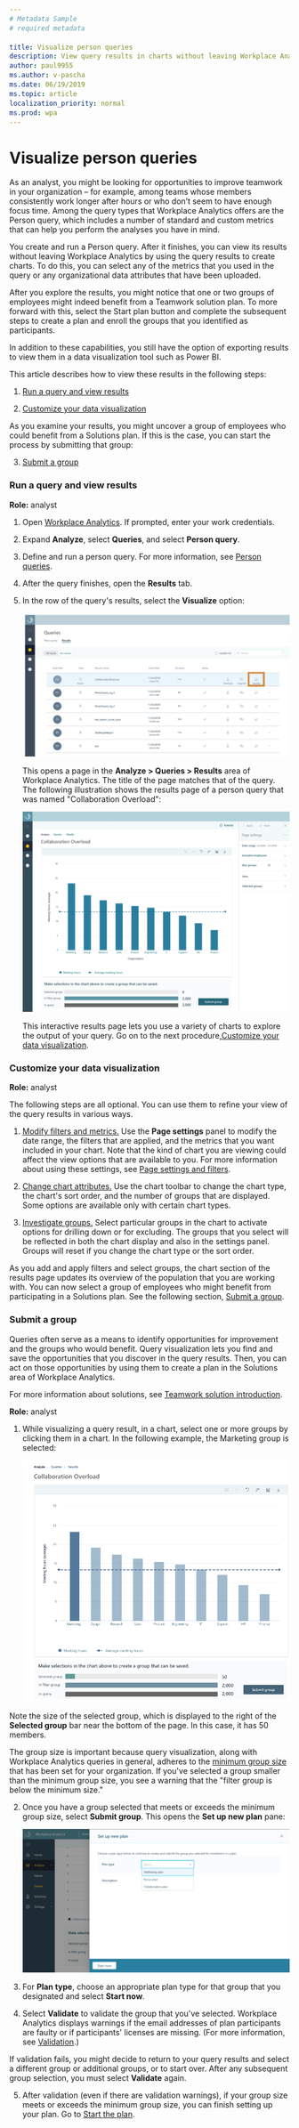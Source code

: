 ```yaml
---
# Metadata Sample
# required metadata

title: Visualize person queries
description: View query results in charts without leaving Workplace Analytics
author: paul9955
ms.author: v-pascha
ms.date: 06/19/2019
ms.topic: article
localization_priority: normal 
ms.prod: wpa
---
```


# Visualize person queries

As an analyst, you might be looking for opportunities to improve teamwork in your organization – for example, among teams whose members consistently work longer after hours or who don’t seem to have enough focus time. Among the query types that Workplace Analytics offers are the Person query, which includes a number of standard and custom metrics that can help you perform the analyses you have in mind. 

You create and run a Person query. After it finishes, you can view its results without leaving Workplace Analytics by using the query results to create charts. To do this, you can select any of the metrics that you used in the query or any organizational data attributes that have been uploaded. 

After you explore the results, you might notice that one or two groups of employees might indeed benefit from a Teamwork solution plan. To more forward with this, select the Start plan button and complete the subsequent steps to create a plan and enroll the groups that you identified as participants.

In addition to these capabilities, you still have the option of exporting results to view them in a data visualization tool such as Power BI. 

This article describes how to view these results in the following steps:

1. [Run a query and view results](#run-a-query-and-view-results) 

2. [Customize your data visualization](#customize-your-data-visualization)

As you examine your results, you might uncover a group of employees who could benefit from a Solutions plan. If this is the case, you can start the process by submitting that group: 

3. [Submit a group ](#submit-a-group)

### Run a query and view results 

**Role:** analyst 

1. Open [Workplace Analytics](https://workplaceanalytics.office.com/). If prompted, enter your work credentials.

2. Expand **Analyze**, select **Queries**, and select **Person query**.

3. Define and run a person query. For more information, see [Person queries](person-queries.md). 

4. After the query finishes, open the **Results** tab.

5. In the row of the query's results, select the **Visualize** option: 

   ![Query row with Visualize](../images/wpa/tutorials/visualize-option-results-row.png)

   This opens a page in the **Analyze &gt; Queries &gt; Results** area of Workplace Analytics. The title of the page matches that of the query. The following illustration shows the results page of a person query that was named "Collaboration Overload": 

   ![Results chart](../images/wpa/tutorials/collab-overload-q-results.png)

   This interactive results page lets you use a variety of charts to explore the output of your query. Go on to the next procedure,[Customize your data visualization](#customize-your-data-visualization).

### Customize your data visualization 

**Role:** analyst 

The following steps are all optional. You can use them to refine your view of the query results in various ways. 

1. <u>Modify filters and metrics.</u> Use the **Page settings**
panel to modify the date range, the filters that are applied, and the metrics that you want included in your chart. Note that the kind of chart you are viewing could affect the view options that are available to you. For more information about using these settings, see [Page settings and filters](../use/chart-types.md#page-settings-and-filters). 

2. <u>Change chart attributes.</u> Use the chart toolbar to change the chart type, the chart's sort order, and the number of groups that are displayed. Some options are available only with certain chart types.  

3. <u>Investigate groups.</u> Select particular groups in the chart to activate options for drilling down or for excluding. The groups that you select will be reflected in both the chart display and also in the settings panel. Groups will reset if you change the chart type or the sort order.  

As you add and apply filters and select groups, the chart section of the results page updates its overview of the population that you are working with. You can now select a group of employees who might benefit from participating in a Solutions plan. See the following section, [Submit a group](#submit-a-group).  

### Submit a group 

Queries often serve as a means to identify opportunities for improvement and the groups who would benefit. Query visualization lets you find and save the opportunities that you discover in the query results. Then, you can act on those opportunities by using them to create a plan in the Solutions area of Workplace Analytics. 

For more information about solutions, see [Teamwork solution introduction](solutionsv2-intro.md). 

**Role:** analyst 

1. While visualizing a query result, in a chart, select one or more groups by clicking them in a chart. In the following example, the Marketing group is selected:

   ![Query results chart with group selected](../images/wpa/tutorials/q-viz-chart-marketing-group.png)

Note the size of the selected group, which is displayed to the right of the **Selected group** bar near the bottom of the page. In this case, it has 50 members. 

The group size is important because query visualization, along with Workplace Analytics queries in general, adheres to the [minimum group size](../use/settings.md#minimum-group-size) that has been set for your organization. If you've selected a group smaller than the minimum group size, you see a warning that the "filter group is below the minimum size." 

2. Once you have a group selected that meets or exceeds the minimum group size, select **Submit group**. This opens the **Set up new plan** pane:

   ![Set up new plan](../images/wpa/tutorials/set-up-new-plan-qv.png)

3. For **Plan type**, choose an appropriate plan type for that group that you designated and select **Start now**.

4. Select **Validate** to validate the group that you've selected. Workplace Analytics displays warnings if the email addresses of plan participants are faulty or if participants' licenses are missing. (For more information, see [Validation](solutionsv2-conceptual.md#validation).)

If validation fails, you might decide to return to your query results and select a different group or additional groups, or to start over. After any subsequent group selection, you must select **Validate** again. 

5. After validation (even if there are validation warnings), if your group size meets or exceeds the minimum group size, you can finish setting up your plan. Go to [Start the plan](solutionsv2-task.md#start-the-plan).

 